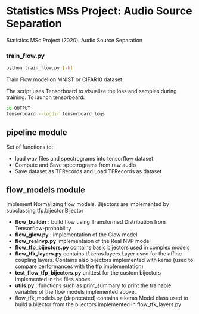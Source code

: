 # Statistics MSs Project: Audio Source Separation
Statistics MSc Project (2020): Audio Source Separation

### train_flow.py

```bash
python train_flow.py [-h]
```
Train Flow model on MNIST or CIFAR10 dataset

The script uses Tensorboard to visualize the loss and samples during training. To launch tensorboard:
```bash
cd OUTPUT
tensorboard --logdir tensorboard_logs
```
## pipeline module
Set of functions to:
- load wav files and spectrograms into tensorflow dataset
- Compute and Save spectrograms from raw audio
- Save dataset as TFRecords and Load TFRecords as dataset

## flow_models module
Implement Normalizing flow models. Bijectors are implemented by subclassing tfp.bijector.Bijector

- **flow_builder** : build flow using Transformed Distribution from Tensorflow-probability
- **flow_glow.py** : implementation of the Glow model
- **flow_realnvp.py** implementaion of the Real NVP model
- **flow_tfp_bijectors.py** contains basic bijectors used in complex models
- **flow_tfk_layers.py** contains tf.keras.layers.Layer used for the affine coupling layers. Contains also bijectors implemented with keras (used to compare performances with the tfp implementation)
- **test_flow_tfp_bijectors.py** unittest for the custom bijectors implemented in the files above.
- **utils.py** : functions such as print_summary to print the trainable variables of the flow models implemented above.
- flow_tfk_models.py (deprecated) contains a keras Model class used to build a bijector from the bijectors implemented in flow_tfk_layers.py



